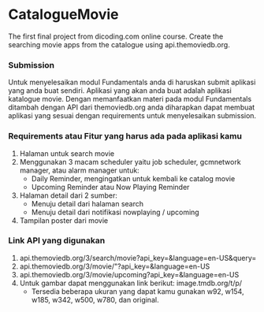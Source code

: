 # CatalogueMovie
The first final project from dicoding.com online course. Create the searching movie apps from the catalogue using api.themoviedb.org.

### Submission
Untuk menyelesaikan modul Fundamentals anda di haruskan submit aplikasi yang anda buat sendiri. Aplikasi yang akan anda buat adalah aplikasi katalogue movie. Dengan memanfaatkan materi pada modul Fundamentals ditambah dengan API dari themoviedb.org anda diharapkan dapat membuat aplikasi yang sesuai dengan requirements untuk menyelesaikan submission.

### Requirements atau Fitur yang harus ada pada aplikasi kamu
1. Halaman untuk search movie
2. Menggunakan 3 macam scheduler yaitu job scheduler,  gcmnetwork manager, atau alarm manager untuk:
    * Daily Reminder, mengingatkan untuk kembali ke catalog movie
    * Upcoming Reminder atau Now Playing Reminder
3. Halaman detail dari 2 sumber:
    * Menuju detail dari halaman search
    * Menuju detail dari notifikasi nowplaying / upcoming
4. Tampilan poster dari movie

### Link API yang digunakan
1. api.themoviedb.org/3/search/movie?api_key=<API KEY KAMU>&language=en-US&query=<INPUTAN NAMA MOVIE>
2. api.themoviedb.org/3/movie/"<ID MOVIE>?api_key=<API KEY KAMU>&language=en-US
3. api.themoviedb.org/3/movie/upcoming?api_key=<API KEY KAMU>&language=en-US
4. Untuk gambar dapat menggunakan link berikut: image.tmdb.org/t/p/
    * Tersedia beberapa ukuran yang dapat kamu gunakan w92, w154, w185, w342, w500, w780, dan original.
